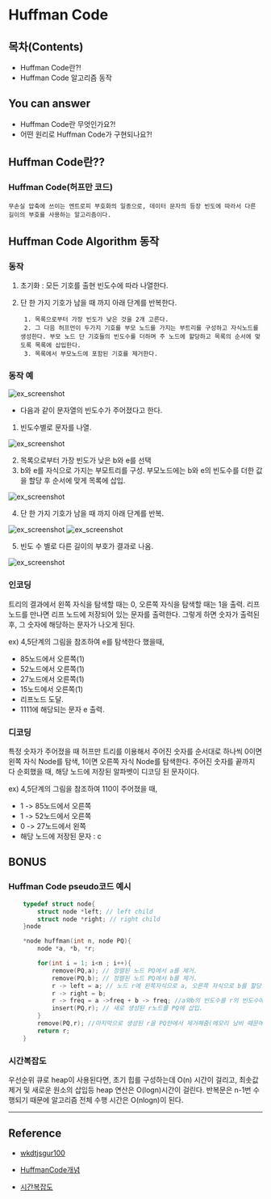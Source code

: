 # Huffman Code
## 목차(Contents)
- Huffman Code란?!
- Huffman Code 알고리즘 동작


## You can answer
- Huffman Code란 무엇인가요?!
- 어떤 원리로 Huffman Code가 구현되나요?!


## Huffman Code란??
### Huffman Code(허프만 코드)
    무손실 압축에 쓰이는 엔트로피 부호화의 일종으로, 데이터 문자의 등장 빈도에 따라서 다른 길이의 부호를 사용하는 알고리즘이다.


## Huffman Code Algorithm 동작
### 동작
1. 초기화 : 모든 기호를 출현 빈도수에 따라 나열한다.
2. 단 한 가지 기호가 남을 때 까지 아래 단계를 반복한다.

        1. 목록으로부터 가장 빈도가 낮은 것을 2개 고른다.
        2. 그 다음 허프먼이 두가지 기호를 부모 노드를 가지는 부트리를 구성하고 자식노드를 생성한다. 부모 노드 단 기호들의 빈도수를 더하며 주 노드에 할당하고 목록의 순서에 맞도록 목록에 삽입한다.
        3. 목록에서 부모노드에 포함된 기호를 제거한다.

### 동작 예
![ex_screenshot](./img/FrequencyByCharacter.png)

- 다음과 같이 문자열의 빈도수가 주어졌다고 한다.
1. 빈도수별로 문자를 나열.

![ex_screenshot](./img/SortCharacterByFrequency.png)

2. 목록으로부터 가장 빈도가 낮은 b와 e를 선택
3. b와 e를 자식으로 가지는 부모트리를 구성. 부모노드에는 b와 e의 빈도수를 더한 값을 할당 후 순서에 맞게 목록에 삽입.

![ex_screenshot](./img/step2.png)

4. 단 한 가지 기호가 남을 때 까지 아래 단계를 반복.

![ex_screenshot](./img/step3.png)
![ex_screenshot](./img/step4.png)

5. 빈도 수 별로 다른 길이의 부호가 결과로 나옴.

![ex_screenshot](./img/result.png)

### 인코딩
트리의 결과에서 왼쪽 자식을 탐색할 때는 0, 오른쪽 자식을 탐색할 때는 1을 출력. 리프 노드를 만나면 리프 노드에 저장되어 있는 문자를 출력한다. 그렇게 하면 숫자가 출력된 후, 그 숫자에 해당하는 문자가 나오게 된다.

ex) 4,5단계의 그림을 참조하여 e를 탐색한다 했을때,
- 85노드에서 오른쪽(1)
- 52노드에서 오른쪽(1)
- 27노드에서 오른쪽(1)
- 15노드에서 오른쪽(1)
- 리프노드 도달.
- 1111에 해당되는 문자 e 출력.

### 디코딩
특정 숫자가 주어졌을 때 허프만 트리를 이용해서 주어진 숫자를 순서대로 하나씩 0이면 왼쪽 자식 Node를 탐색, 1이면 오른쪽 자식 Node를 탐색한다. 주어진 숫자를 끝까지 다 순회했을 때, 해당 노드에 저장된 알파벳이 디코딩 된 문자이다.

ex) 4,5단계의 그림을 참조하여 110이 주어졌을 때,
- 1 -> 85노드에서 오른쪽
- 1 -> 52노드에서 오른쪽
- 0 -> 27노드에서 왼쪽
- 해당 노드에 저장된 문자 : c

## BONUS

### Huffman Code pseudo코드 예시
```c++
    typedef struct node{
        struct node *left; // left child
        struct node *right; // right child
    }node

    *node huffman(int n, node PQ){
        node *a, *b, *r;

        for(int i = 1; i<n ; i++){
            remove(PQ,a); // 정렬된 노드 PQ에서 a를 제거.
            remove(PQ,b); // 정렬된 노드 PQ에서 b를 제거.
            r -> left = a; // 노드 r에 왼쪽자식으로 a, 오른쪽 자식으로 b를 할당.(a<b)
            r -> right = b;
            r -> freq = a ->freq + b -> freq; //a와b의 빈도수를 r의 빈도수에 저장.
            insert(PQ,r); // 새로 생성된 r노드를 PQ에 삽입.
        }
        remove(PQ,r); //마지막으로 생성된 r을 PQ안에서 제거해줌(메모리 낭비 때문에)
        return r;
    }
```

### 시간복잡도
우선순위 큐로 heap이 사용된다면, 초기 힙를 구성하는데 O(n) 시간이 걸리고, 최솟값 제거 및 새로운 원소의 삽입등 heap 연산은 O(logn)시간이 걸린다. 반복문은 n-1번 수행되기 때문에 알고리즘 전체 수행 시간은 O(nlogn)이 된다.

---
## Reference
- [wkdtjsgur100](https://wkdtjsgur100.github.io/huffman/)

- [HuffmanCode개념](https://ko.wikipedia.org/wiki/%ED%97%88%ED%94%84%EB%A8%BC_%EB%B6%80%ED%98%B8%ED%99%94)
- [시간복잡도](https://haamjamie.tistory.com/5)

